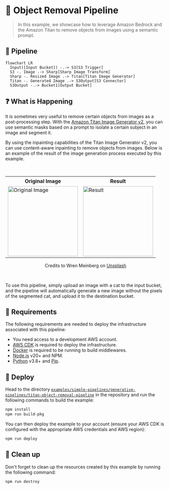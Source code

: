 # 🧽 Object Removal Pipeline

> In this example, we showcase how to leverage Amazon Bedrock and the Amazon Titan to remove objects from images using a semantic prompt.

## :dna: Pipeline

```mermaid
flowchart LR
  Input([Input Bucket]) -.-> S3[S3 Trigger]
  S3 -. Image .-> Sharp[Sharp Image Transform]
  Sharp -. Resized Image .-> Titan[Titan Image Generator]
  Titan -. Generated Image .-> S3Output[S3 Connector]
  S3Output -.-> Bucket1[Output Bucket]
```

## ❓ What is Happening

It is sometimes very useful to remove certain objects from images as a post-processing step. With the [Amazon Titan Image Generator v2](https://aws.amazon.com/fr/blogs/aws/amazon-titan-image-generator-v2-is-now-available-in-amazon-bedrock/), you can use semantic masks based on a prompt to isolate a certain subject in an image and segment it.

By using the inpainting capabilities of the Titan Image Generator v2, you can use content-aware inpainting to remove objects from images. Below is an example of the result of the image generation process executed by this example.

<br />
<p align="center">
  <table align="center">
    <tr>
      <th>Original Image</th>
      <th>Result</th>
    </tr>
    <tr>
      <td>
        <img width="220" src="assets/original.png" alt="Original Image" />
      </td>
      <td>
        <img width="220" src="assets/result.png" alt="Result" />
      </td>
    </tr>
  </table>
  <p align="center">Credits to Wren Meinberg on <a href="https://unsplash.com/fr/photos/chat-tigre-sur-le-rebord-AL2-t0GrSko?utm_content=creditCopyText&utm_medium=referral&utm_source=unsplash">Unsplash</a>
  </p>
</p>
<br />

To use this pipeline, simply upload an image with a cat to the input bucket, and the pipeline will automatically generate a new image without the pixels of the segmented cat, and upload it to the destination bucket.

## 📝 Requirements

The following requirements are needed to deploy the infrastructure associated with this pipeline:

- You need access to a development AWS account.
- [AWS CDK](https://docs.aws.amazon.com/cdk/latest/guide/getting_started.html#getting_started_install) is required to deploy the infrastructure.
- [Docker](https://docs.docker.com/get-docker/) is required to be running to build middlewares.
- [Node.js](https://nodejs.org/en/download/) v20+ and NPM.
- [Python](https://www.python.org/downloads/) v3.8+ and [Pip](https://pip.pypa.io/en/stable/installation/).

## 🚀 Deploy

Head to the directory [`examples/simple-pipelines/generative-pipelines/titan-object-removal-pipeline`](/examples/simple-pipelines/generative-pipelines/titan-object-removal-pipeline) in the repository and run the following commands to build the example:

```bash
npm install
npm run build-pkg
```

You can then deploy the example to your account (ensure your AWS CDK is configured with the appropriate AWS credentials and AWS region):

```bash
npm run deploy
```

## 🧹 Clean up

Don't forget to clean up the resources created by this example by running the following command:

```bash
npm run destroy
```
